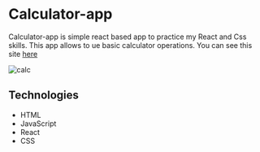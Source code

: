 # Calculator-app
Calculator-app is simple react based app to practice my React and Css skills. This app allows to ue basic calculator operations. You can see this site [here](https://michalstuff.github.io/calculator-app/)

![calc](https://github.com/MichalStuff/calculator-app/assets/87261327/5d9a659e-914b-4e23-9cb0-b93f4535d01a)

## Technologies
* HTML
* JavaScript
* React
* CSS
